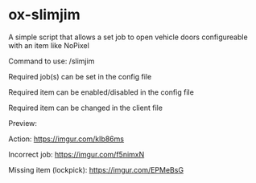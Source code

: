 # ox-slimjim
A simple script that allows a set job to open vehicle doors configureable with an item like NoPixel

Command to use: /slimjim

Required job(s) can be set in the config file

Required item can be enabled/disabled in the config file

Required item can be changed in the client file

Preview:

Action:
https://imgur.com/kIb86ms

Incorrect job: 
https://imgur.com/f5nimxN

Missing item (lockpick):
https://imgur.com/EPMeBsG
